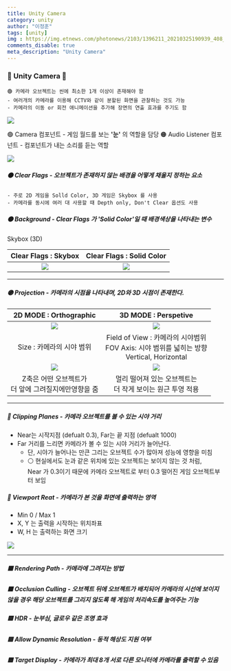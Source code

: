 ```yaml
---
title: Unity Camera
category: unity
author: "이정훈"
tags: [unity]
img : https://img.etnews.com/photonews/2103/1396211_20210325190939_408_0012.jpg
comments_disable: true
meta_description: "Unity Camera"
---
```


### 🔴 Unity Camera 📸 

	🟢 카메라 오브젝트는 씬에 최소한 1개 이상이 존재해야 함
	- 여러개의 카메라를 이용해 CCTV와 같이 분할된 화면을 관찰하는 것도 가능
	- 카메라의 이동 or 회전 애니메이션을 추가해 장면의 연출 효과를 주기도 함

![](https://i.imgur.com/7hYEcCo.png)

🟢 Camera 컴포넌트 - 게임 월드를 보는 **'눈'** 의 역할을 담당
🟠 Audio Listener 컴포넌트 - 컴포넌트가 내는 소리를 듣는 역할


![](https://i.imgur.com/WIce7Gr.png)

##### 🟠 Clear Flags - 오브젝트가 존재하지 않는 배경을 어떻게 채울지 정하는 요소
	- 주로 2D 게임을 Solld Color, 3D 게임은 Skybox 를 사용
	- 카메라를 동시에 여러 대 사용할 때 Depth only, Don't Clear 옵션도 사용

##### 🟠 Background - Clear Flags 가 'Solid Color'일 때 배경색상을 나타내는 변수

Skybox (3D)  

|Clear Flags : Skybox|Clear Flags : Solid Color|  
|:---:|:---:|  
|![](https://i.imgur.com/ETiRkJA.png)|![](https://i.imgur.com/OIUzbuk.png)|

***

##### 🟣 Projection - 카메라의 시점을 나타내며, 2D와 3D 시점이 존재한다.

|2D MODE : Orthographic|3D MODE : Perspetive|  
|:---:|:---:|  
|![](https://i.imgur.com/m5yR6sZ.png)|![](https://i.imgur.com/lH6zhn2.png)|  
|Size : 카메라의 시야 범위|Field of View : 카메라의 시야범위<br>FOV Axis: 시야 범위를 넓히는 방향<br>Vertical, Horizontal|  
|![](https://i.imgur.com/Z6ANGgD.png)|![](https://i.imgur.com/VdjY5p2.png)
|Z축은 어떤 오브젝트가<br>더 앞에 그려질지에만영향을 줌|멀리 떨어져 있는 오브젝트는 <br>더 작게 보이는 원근 투영 적용|

***

##### 🔵 Clipping Planes - 카메라 오브젝트를 볼 수 있는 시야 거리
- Near는 시작지점 (defualt 0.3), Far는 끝 지점 (defualt 1000)
- Far 거리를 느리면 카메라가 볼 수 있는 시야 거리가 늘어난다.
	- 단, 시야가 늘어나는 만큰 그리는 오브젝트 수가 많아져 성능에 영향을 미침
	- ⚪️ 현실에서도 눈과 같은 위치에 있는 오브젝트는 보이지 않는 것 처럼,  
		  Near 가 0.3이기 때문에 카메라 오브젝트로 부터 0.3 떨어진 게임 오브젝트부터 보임

##### 🔵 Viewport Reat - 카메라가 본 것을 화면에 출력하는 영역
- Min 0 / Max 1
- X, Y 는 출력을 시작하는 위치좌표
- W, H 는 출력하는 화면 크기

![](https://i.imgur.com/DPQvHFu.png)

***

##### 🟥 Rendering Path - 카메라에 그려지는 방법
##### 🟧 Occlusion Culling - 오브젝트 뒤에 오브젝트가 배치되어 카메라의 시선에 보이지 않을 경우 해당 오브젝트를 그리지 않도록 해 게임의 처리속도를 높여주는 기능
##### 🟨 HDR - 눈부심, 글로우 같은 조명 효과
##### 🟩 Allow Dynamic Resolution - 동적 해상도 지원 여부
##### 🟦 Target Display - 카메라가 최대  8개 서로 다른 모니터에 카메라를 출력할 수 있음
